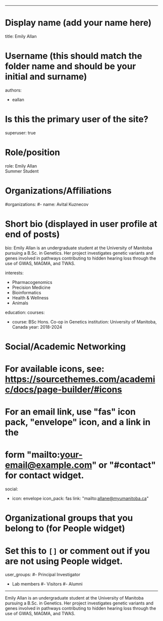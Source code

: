 
---
# Display name (add your name here)
title: Emily Allan

# Username (this should match the folder name and should be your initial and surname)
authors:
- eallan

# Is this the primary user of the site?
superuser: true

# Role/position
role: Emily Allan <br> Summer Student

# Organizations/Affiliations
#organizations:
#- name: Avital Kuznecov

# Short bio (displayed in user profile at end of posts)
bio: Emily Allan is an undergraduate student at the University of Manitoba pursuing a B.Sc. in Genetics. Her project investigates genetic variants and genes involved in pathways contributing to hidden hearing loss through the use of GWAS, MAGMA, and TWAS.

interests:
- Pharmacogenomics
- Precision Medicine
- Bioinformatics
- Health & Wellness
- Animals

education:
  courses:
  - course: BSc Hons. Co-op in Genetics
    institution: University of Manitoba, Canada
    year: 2018-2024
    
# Social/Academic Networking
# For available icons, see: https://sourcethemes.com/academic/docs/page-builder/#icons
#   For an email link, use "fas" icon pack, "envelope" icon, and a link in the
#   form "mailto:your-email@example.com" or "#contact" for contact widget.
social:
- icon: envelope
  icon_pack: fas
  link: "mailto:allane@myumanitoba.ca"
  
# Organizational groups that you belong to (for People widget)
#   Set this to `[]` or comment out if you are not using People widget.
user_groups:
#- Principal Investigator
- Lab members
#- Visitors
#- Alumni
---

Emily Allan is an undergraduate student at the University of Manitoba pursuing a B.Sc. in Genetics. Her project investigates genetic variants and genes involved in pathways contributing to hidden hearing loss through the use of GWAS, MAGMA, and TWAS.
